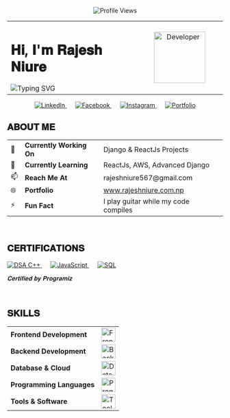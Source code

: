 <p align="center"> 
  <img src="https://komarev.com/ghpvc/?username=rajeshniure&label=Profile%20views&color=58A6FF&style=flat-square" alt="Profile Views" /> 
</p>


<div align="center">
  <table>
    <tr>
      <td align="left" width="60%">
        <h1>𝐇𝐢, 𝐈'𝐦 𝐑𝐚𝐣𝐞𝐬𝐡 𝐍𝐢𝐮𝐫𝐞</h1>
        <img src="https://readme-typing-svg.herokuapp.com?font=Fira+Code&size=30&duration=3000&pause=400&color=ff6f00&center=false&vCenter=true&width=600&lines=Web+Developer;Django+%26+Python+Enthusiast;Computer+Science+Student" alt="Typing SVG" />
      </td>
      <td align="center" width="40%">
        <img src="https://raw.githubusercontent.com/Tarikul-Islam-Anik/Animated-Fluent-Emojis/master/Emojis/People%20with%20professions/Man%20Technologist%20Light%20Skin%20Tone.png" alt="Developer" width="120" height="120" />
      </td>
    </tr>
  </table>
</div>

<div align="center">

<a href="https://linkedin.com/in/rajeshniure" target="_blank">
  <img src="https://img.shields.io/badge/LinkedIn-0077B5?style=for-the-badge&logo=linkedin&logoColor=white" alt="LinkedIn" />
</a>
&nbsp;&nbsp;&nbsp;&nbsp;
<a href="https://www.facebook.com/rajesh.niure.7" target="_blank">
  <img src="https://img.shields.io/badge/Facebook-1877F2?style=for-the-badge&logo=facebook&logoColor=white" alt="Facebook" />
</a>
&nbsp;&nbsp;&nbsp;&nbsp;
<a href="https://instagram.com/raj_niure" target="_blank">
  <img src="https://img.shields.io/badge/Instagram-E4405F?style=for-the-badge&logo=instagram&logoColor=white" alt="Instagram" />
</a>
&nbsp;&nbsp;&nbsp;&nbsp;
<a href="http://www.rajeshniure.com.np" target="_blank">
  <img src="https://img.shields.io/badge/Portfolio-FF5722?style=for-the-badge&logo=firefox&logoColor=white" alt="Portfolio" />
</a>

</div>



<div>

## 𝐀𝐁𝐎𝐔𝐓 𝐌𝐄

</div>

<div>
  <table>
    <tr>
      <td>🔭</td>
      <td><strong>Currently Working On</strong></td>
      <td>Django & ReactJs Projects</td>
    </tr>
    <tr>
      <td>🌱</td>
      <td><strong>Currently Learning</strong></td>
      <td>ReactJs, AWS, Advanced Django</td>
    </tr>
    <tr>
      <td>📫</td>
      <td><strong>Reach Me At</strong></td>
      <td>rajeshniure567@gmail.com</td>
    </tr>
    <tr>
      <td>🌐</td>
      <td><strong>Portfolio</strong></td>
      <td><a href="http://www.rajeshniure.com.np">www.rajeshniure.com.np</a></td>
    </tr>
    <tr>
      <td>⚡</td>
      <td><strong>Fun Fact</strong></td>
      <td>I play guitar while my code compiles</td>
    </tr>
  </table>
</div>

<br/>

<div>

## 𝐂𝐄𝐑𝐓𝐈𝐅𝐈𝐂𝐀𝐓𝐈𝐎𝐍𝐒

<a href="https://programiz.pro/certificates/091667AC24C7" target="_blank">
<img src="https://img.shields.io/badge/DSA-00599C?style=for-the-badge&logo=cplusplus&logoColor=white" alt="DSA C++" />
</a>
&nbsp;&nbsp;&nbsp;&nbsp;
<a href="https://programiz.pro/certificates/31AB8F853EAA" target="_blank">
<img src="https://img.shields.io/badge/JavaScript-F7DF1E?style=for-the-badge&logo=javascript&logoColor=black" alt="JavaScript" />
</a>
&nbsp;&nbsp;&nbsp;&nbsp;
<a href="https://programiz.pro/certificates/1490E6AE88A4" target="_blank">
<img src="https://img.shields.io/badge/SQL-336791?style=for-the-badge&logo=postgresql&logoColor=white" alt="SQL" />
</a>

*𝐂𝐞𝐫𝐭𝐢𝐟𝐢𝐞𝐝 𝐛𝐲 𝐏𝐫𝐨𝐠𝐫𝐚𝐦𝐢𝐳*

</div>

<br/>

<div>

## 𝐒𝐊𝐈𝐋𝐋𝐒

<table>
  <tr>
    <td><strong>Frontend Development</strong></td>
    <td><img src="https://skillicons.dev/icons?i=html,css,js,react,jquery" alt="Frontend Skills" height="33" /></td>
  </tr>
  <tr>
    <td><strong>Backend Development</strong></td>
    <td><img src="https://skillicons.dev/icons?i=python,django,php" alt="Backend Skills" height="33" /></td>
  </tr>
  <tr>
    <td><strong>Database & Cloud</strong></td>
    <td><img src="https://skillicons.dev/icons?i=mysql,aws" alt="Database & Cloud" height="33" /></td>
  </tr>
  <tr>
    <td><strong>Programming Languages</strong></td>
    <td><img src="https://skillicons.dev/icons?i=c,cpp,cs" alt="Programming Languages" height="33" /></td>
  </tr>
  <tr>
    <td><strong>Tools & Software</strong></td>
    <td><img src="https://skillicons.dev/icons?i=git,github,figma,vscode,linux" alt="Tools" height="33" /></td>
  </tr>
</table>

</div>


